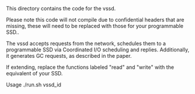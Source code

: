 This directory contains the code for the vssd.

Please note this code will not compile due to confidential headers that are missing, these will need to be replaced with those for your
programmable SSD..

The vssd accepts requests from the network, schedules them to a programmable SSD via Coordinated I/O scheduling and replies.
Additionally, it generates GC requests, as described in the paper.

If extending, replace the functions labeled "read" and "write" with the equivalent of your SSD.

Usage ./run.sh vssd_id
